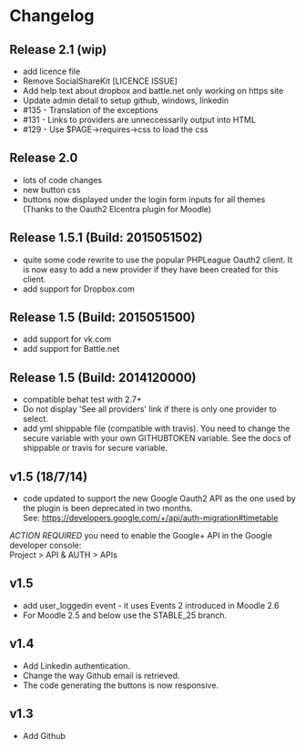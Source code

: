 Changelog
==========

Release 2.1 (wip)
-----------------
* add licence file
* Remove SocialShareKit [LICENCE ISSUE]
* Add help text about dropbox and battle.net only working on https site
* Update admin detail to setup github, windows, linkedin
* #135 - Translation of the exceptions
* #131 - Links to providers are unneccessarily output into HTML
* #129 - Use $PAGE->requires->css to load the css

Release 2.0
-----------
* lots of code changes
* new button css
* buttons now displayed under the login form inputs for all themes (Thanks to the Oauth2 Elcentra plugin for Moodle)

Release 1.5.1 (Build: 2015051502)
---------------------------------
* quite some code rewrite to use the popular PHPLeague Oauth2 client. It is now easy to add a new provider if they have been created for this client.
* add support for Dropbox.com

Release 1.5 (Build: 2015051500)
------------------------------
* add support for vk.com
* add support for Battle.net

Release 1.5 (Build: 2014120000)
-------------------------------
* compatible behat test with 2.7+
* Do not display 'See all providers' link if there is only one provider to select.
* add yml shippable file (compatible with travis). You need to change the secure variable with your own GITHUBTOKEN variable. See the docs of shippable or travis for secure variable.

v1.5 (18/7/14)
--------------
* code updated to support the new Google Oauth2 API as the one used by the plugin is been deprecated in two months.  
See: https://developers.google.com/+/api/auth-migration#timetable

*ACTION REQUIRED* you need to enable the Google+ API in the Google developer console:  
Project > API & AUTH > APIs

v1.5
----
* add user_loggedin event - it uses Events 2 introduced in Moodle 2.6
* For Moodle 2.5 and below use the STABLE_25 branch.

v1.4
----
* Add Linkedin authentication.
* Change the way Github email is retrieved.
* The code generating the buttons is now responsive.

v1.3
----
* Add Github
